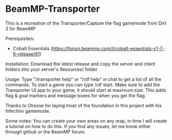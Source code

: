 # BeamMP-Transporter

This is a recreation of the Transporter/Capture the flag gamemode from Dirt 3 for BeamMP

Prerequisites:
  - Cobalt Essentials (https://forum.beammp.com/t/cobalt-essentials-v1-7-6-release/61)

Installation:
  Download the latest release and copy the server and client folders into your server's Resources/ folder

Usage:
  Type "/transporter help" or "/ctf help" in chat to get a list of all the commands. To start a game you can type /ctf start.
  Make sure to add the Transporter UI app to your game, it should start at maximum size.
  This adds flag & goal markers and message boxes for when you get the flag. 

Thanks to Olrosse for laying most of the foundation in this project with his Infection gamemode.

Some notes:
 You can create your own areas on any map, in time I will create a tutorial on how to do this. If you find any issues, let me know either through github or the BeamMP forum.
